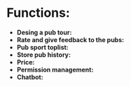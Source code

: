 # Functions:
- **Desing a pub tour:**
- **Rate and give feedback to the pubs:**
- **Pub sport toplist:**
- **Store pub history:**
- **Price:**
- **Permission management:**
- **Chatbot:**
